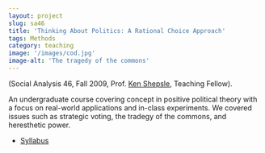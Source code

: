 ```yaml
---
layout: project
slug: sa46
title: 'Thinking About Politics: A Rational Choice Approach'
tags: Methods
category: teaching
image: '/images/cod.jpg'
image-alt: 'The tragedy of the commons'
---
```


(Social Analysis 46, Fall 2009, Prof. [Ken Shepsle][ks], Teaching Fellow). 

An undergraduate course covering concept in positive political theory
with a focus on real-world applications and in-class experiments. We
covered issues such as strategic voting, the tradegy of the commons,
and heresthetic power.
  
* [Syllabus][]

[ks]: http://scholar.harvard.edu/kshepsle/home
[Syllabus]: /files/teaching/sa46-syllabus.pdf

